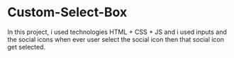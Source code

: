 # Custom-Select-Box
In this project, i used technologies HTML + CSS + JS and i used inputs and the social icons when ever user select the social icon then that social icon get selected.
